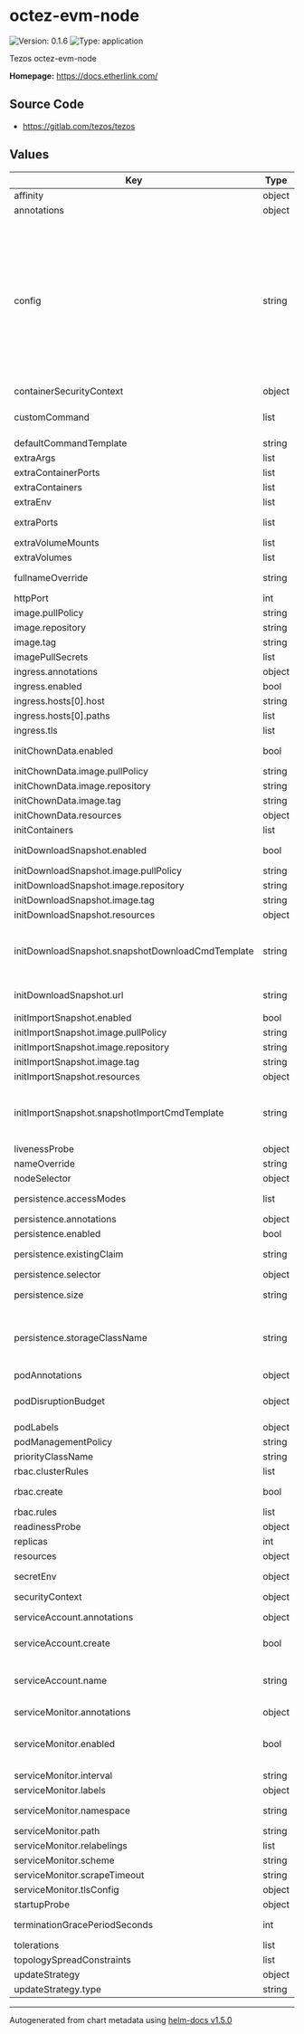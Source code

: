 # octez-evm-node

![Version: 0.1.6](https://img.shields.io/badge/Version-0.1.6-informational?style=flat-square) ![Type: application](https://img.shields.io/badge/Type-application-informational?style=flat-square)

Tezos octez-evm-node

**Homepage:** <https://docs.etherlink.com/>

## Source Code

* <https://gitlab.com/tezos/tezos>

## Values

| Key | Type | Default | Description |
|-----|------|---------|-------------|
| affinity | object | `{}` | Affinity configuration for pods |
| annotations | object | `{}` | Annotations for the StatefulSet |
| config | string | `"{\n  \"public_rpc\": {\n    \"addr\": \"0.0.0.0\",\n    \"cors_origins\": [\n      \"*\"\n    ],\n    \"cors_headers\": [\n      \"*\"\n    ],\n    \"max_active_connections\": 8000\n  },\n  \"experimental_features\": {\n    \"overwrite_simulation_tick_limit\": true\n  },\n  \"kernel_execution\": {\n    \"preimages_endpoint\": \"https://snapshots.eu.tzinit.org/etherlink-mainnet/wasm_2_0_0\"\n  },\n  \"observer\": {\n    \"evm_node_endpoint\": \"https://relay.mainnet.etherlink.com\"\n  },\n  \"rollup_node_endpoint\": \"http://127.0.0.1:8932\",\n  \"verbose\": \"notice\",\n  \"log_filter\": {\n    \"max_nb_blocks\": 1000,\n    \"max_nb_logs\": 100000\n  }\n}\n"` |  |
| containerSecurityContext | object | See `values.yaml` | The security context for containers |
| customCommand | list | `[]` | Legacy way of overwriting the default command. You may prefer to change defaultCommandTemplate instead. |
| defaultCommandTemplate | string | See `values.yaml` | Template used for the default command |
| extraArgs | list | `[]` | Extra args for the evm container |
| extraContainerPorts | list | `[]` | Additional ports for the main container |
| extraContainers | list | `[]` | Additional containers |
| extraEnv | list | `[]` | Additional env variables |
| extraPorts | list | `[]` | Additional ports. Useful when using extraContainers or extraContainerPorts |
| extraVolumeMounts | list | `[]` | Additional volume mounts |
| extraVolumes | list | `[]` | Additional volumes |
| fullnameOverride | string | `""` | Overrides the chart's computed fullname |
| httpPort | int | `8545` | HTTP Port |
| image.pullPolicy | string | `"IfNotPresent"` | evm container pull policy |
| image.repository | string | `"tezos/tezos"` | evm container image repository |
| image.tag | string | `"octez-evm-node-v0.20"` | evm container image tag |
| imagePullSecrets | list | `[]` | Image pull secrets for Docker images |
| ingress.annotations | object | `{}` | Annotations for Ingress |
| ingress.enabled | bool | `false` | Ingress resource for the HTTP API |
| ingress.hosts[0].host | string | `"chart-example.local"` |  |
| ingress.hosts[0].paths | list | `[]` |  |
| ingress.tls | list | `[]` | Ingress TLS |
| initChownData.enabled | bool | `true` | Init container to set the correct permissions to access data directories |
| initChownData.image.pullPolicy | string | `"IfNotPresent"` | Container pull policy |
| initChownData.image.repository | string | `"busybox"` | Container repository |
| initChownData.image.tag | string | `"1.34.0"` | Container tag |
| initChownData.resources | object | `{}` | Resource requests and limits |
| initContainers | list | `[]` | Additional init containers |
| initDownloadSnapshot.enabled | bool | `true` | Init container to download rollup snapshot |
| initDownloadSnapshot.image.pullPolicy | string | `"IfNotPresent"` |  |
| initDownloadSnapshot.image.repository | string | `"curlimages/curl"` |  |
| initDownloadSnapshot.image.tag | string | `"8.11.0"` |  |
| initDownloadSnapshot.resources | object | `{}` | Resource requests and limits |
| initDownloadSnapshot.snapshotDownloadCmdTemplate | string | `"- sh\n- -c\n- >\n echo \"Downloading snapshot from {{ .Values.initDownloadSnapshot.url }}\";\n curl -LfsS {{ .Values.initDownloadSnapshot.url }} -o /data/rollup.snapshot\n"` |  |
| initDownloadSnapshot.url | string | `"https://snapshotter-sandbox.nomadic-labs.eu/etherlink-mainnet/evm-snapshot-sr1Ghq66tYK9y-latest.gz"` |  |
| initImportSnapshot.enabled | bool | `true` | Init container to import snapshot rollup |
| initImportSnapshot.image.pullPolicy | string | `"IfNotPresent"` |  |
| initImportSnapshot.image.repository | string | `"tezos/tezos"` |  |
| initImportSnapshot.image.tag | string | `"octez-evm-node-v0.20"` |  |
| initImportSnapshot.resources | object | `{}` |  |
| initImportSnapshot.snapshotImportCmdTemplate | string | `"- sh\n- -c\n- >\n  echo \"Importing snapshot from {{ .Values.initDownloadSnapshot.url }}\";\n  octez-evm-node snapshot import /data/rollup.snapshot --data-dir /data;\n  rm -vf /data/rollup.snapshot\n"` |  |
| livenessProbe | object | See `values.yaml` | Liveness probe |
| nameOverride | string | `""` | Overrides the chart's name |
| nodeSelector | object | `{}` | Node selector for pods |
| persistence.accessModes | list | `["ReadWriteOnce"]` | Access mode for the volume claim template |
| persistence.annotations | object | `{}` | Annotations for volume claim template |
| persistence.enabled | bool | `false` | Uses an EmptyDir when not enabled |
| persistence.existingClaim | string | `nil` | Use an existing PVC when persistence.enabled |
| persistence.selector | object | `{}` | Selector for volume claim template |
| persistence.size | string | `"200Gi"` | Requested size for volume claim template |
| persistence.storageClassName | string | `nil` | Use a specific storage class E.g 'local-path' for local storage to achieve best performance Read more (https://github.com/rancher/local-path-provisioner) |
| podAnnotations | object | `{}` | Pod annotations |
| podDisruptionBudget | object | `{}` | Define the PodDisruptionBudget spec If not set then a PodDisruptionBudget will not be created |
| podLabels | object | `{}` | Pod labels |
| podManagementPolicy | string | `"OrderedReady"` | Pod management policy |
| priorityClassName | string | `nil` | Pod priority class |
| rbac.clusterRules | list | See `values.yaml` | Required ClusterRole rules |
| rbac.create | bool | `false` | Specifies whether RBAC resources are to be created |
| rbac.rules | list | See `values.yaml` | Required ClusterRole rules |
| readinessProbe | object | See `values.yaml` | Readiness probe |
| replicas | int | `1` | Number of replicas |
| resources | object | `{}` | Resource requests and limits |
| secretEnv | object | `{}` | Additional env variables injected via a created secret |
| securityContext | object | See `values.yaml` | The security context for pods |
| serviceAccount.annotations | object | `{}` | Annotations to add to the service account |
| serviceAccount.create | bool | `false` | Specifies whether a service account should be created |
| serviceAccount.name | string | `""` | The name of the service account to use. If not set and create is true, a name is generated using the fullname template |
| serviceMonitor.annotations | object | `{}` | Additional ServiceMonitor annotations |
| serviceMonitor.enabled | bool | `false` | If true, a ServiceMonitor CRD is created for a prometheus operator https://github.com/coreos/prometheus-operator |
| serviceMonitor.interval | string | `"1m"` | ServiceMonitor scrape interval |
| serviceMonitor.labels | object | `{}` | Additional ServiceMonitor labels |
| serviceMonitor.namespace | string | `nil` | Alternative namespace for ServiceMonitor |
| serviceMonitor.path | string | `"/metrics"` | Path to scrape |
| serviceMonitor.relabelings | list | `[]` | ServiceMonitor relabelings |
| serviceMonitor.scheme | string | `"http"` | ServiceMonitor scheme |
| serviceMonitor.scrapeTimeout | string | `"30s"` | ServiceMonitor scrape timeout |
| serviceMonitor.tlsConfig | object | `{}` | ServiceMonitor TLS configuration |
| startupProbe | object | See `values.yaml` | Startup probe |
| terminationGracePeriodSeconds | int | `60` | How long to wait until the pod is forcefully terminated |
| tolerations | list | `[]` | Tolerations for pods |
| topologySpreadConstraints | list | `[]` | Topology Spread Constraints for pods |
| updateStrategy | object | `{"type":"RollingUpdate"}` | Update stategy for the Statefulset |
| updateStrategy.type | string | `"RollingUpdate"` | Update stategy type |

----------------------------------------------
Autogenerated from chart metadata using [helm-docs v1.5.0](https://github.com/norwoodj/helm-docs/releases/v1.5.0)
